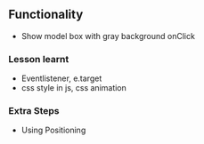 ## Functionality
- Show model box with gray background onClick

### Lesson learnt
- Eventlistener, e.target
- css style in js, css animation
### Extra Steps
- Using Positioning

